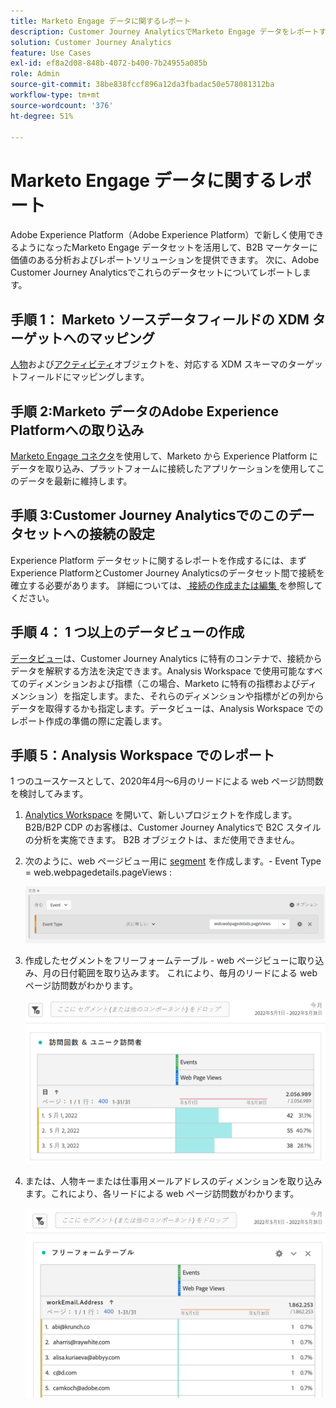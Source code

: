 ```yaml
---
title: Marketo Engage データに関するレポート
description: Customer Journey AnalyticsでMarketo Engage データをレポートする方法を説明します
solution: Customer Journey Analytics
feature: Use Cases
exl-id: ef8a2d08-848b-4072-b400-7b24955a085b
role: Admin
source-git-commit: 38be838fccf896a12da3fbadac50e578081312ba
workflow-type: tm+mt
source-wordcount: '376'
ht-degree: 51%

---
```


# Marketo Engage データに関するレポート

Adobe Experience Platform（Adobe Experience Platform）で新しく使用できるようになったMarketo Engage データセットを活用して、B2B マーケターに価値のある分析およびレポートソリューションを提供できます。 次に、Adobe Customer Journey Analyticsでこれらのデータセットについてレポートします。

## 手順 1： Marketo ソースデータフィールドの XDM ターゲットへのマッピング

[人物](https://experienceleague.adobe.com/docs/experience-platform/sources/connectors/adobe-applications/mapping/marketo.html?lang=ja#persons)および[アクティビティ](https://experienceleague.adobe.com/docs/experience-platform/sources/connectors/adobe-applications/mapping/marketo.html?lang=ja#activities)オブジェクトを、対応する XDM スキーマのターゲットフィールドにマッピングします。

## 手順 2:Marketo データのAdobe Experience Platformへの取り込み

[Marketo Engage コネクタ](https://experienceleague.adobe.com/docs/experience-platform/sources/connectors/adobe-applications/marketo/marketo.html?lang=ja)を使用して、Marketo から Experience Platform にデータを取り込み、プラットフォームに接続したアプリケーションを使用してこのデータを最新に維持します。

## 手順 3:Customer Journey Analyticsでのこのデータセットへの接続の設定

Experience Platform データセットに関するレポートを作成するには、まずExperience PlatformとCustomer Journey Analyticsのデータセット間で接続を確立する必要があります。 詳細については、[ 接続の作成または編集 ](https://experienceleague.adobe.com/docs/analytics-platform/using/cja-connections/create-connection.html?lang=ja) を参照してください。

## 手順 4： 1 つ以上のデータビューの作成

[データビュー](/help/data-views/data-views.md)は、Customer Journey Analytics に特有のコンテナで、接続からデータを解釈する方法を決定できます。Analysis Workspace で使用可能なすべてのディメンションおよび指標（この場合、Marketo に特有の指標およびディメンション）を指定します。また、それらのディメンションや指標がどの列からデータを取得するかも指定します。データビューは、Analysis Workspace でのレポート作成の準備の際に定義します。

## 手順 5：Analysis Workspace でのレポート

1 つのユースケースとして、2020年4月～6月のリードによる web ページ訪問数を検討してみます。

1. [Analytics Workspace](/help/analysis-workspace/home.md) を開いて、新しいプロジェクトを作成します。B2B/B2P CDP のお客様は、Customer Journey Analyticsで B2C スタイルの分析を実施できます。 B2B オブジェクトは、まだ使用できません。

1. 次のように、web ページビュー用に [segment](/help/components/segments/seg-create.md) を作成します。- Event Type = web.webpagedetails.pageViews :

   ![ イベントとイベントタイプを表示する定義ウィンドウ ](../assets/marketo-filter.png)

1. 作成したセグメントをフリーフォームテーブル - web ページビューに取り込み、月の日付範囲を取り込みます。 これにより、毎月のリードによる web ページ訪問数がわかります。

   ![ イベントを月別に表示したフリーフォームテーブル。](../assets/marketo-freeform.png)

1. または、人物キーまたは仕事用メールアドレスのディメンションを取り込みます。これにより、各リードによる web ページ訪問数がわかります。

   ![ イベントおよび workEmail.Address ビューと Web ページビューを表示するフリーフォームテーブル ](../assets/marketo-freeform2.png)
